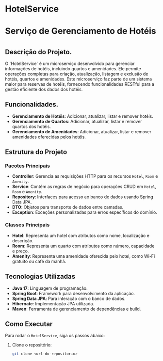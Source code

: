 # HotelService
# Serviço de Gerenciamento de Hotéis
<h1 align="center">

## Descrição do Projeto.
<p align="left">
O `HotelService` é um microserviço desenvolvido para gerenciar informações de hotéis, incluindo quartos e amenidades. Ele permite operações completas para criação, atualização, listagem e exclusão de hotéis, quartos e amenidades. Este microserviço faz parte de um sistema maior para reservas de hotéis, fornecendo funcionalidades RESTful para a gestão eficiente dos dados dos hotéis.
</p>

## Funcionalidades.
- **Gerenciamento de Hotéis**: Adicionar, atualizar, listar e remover hotéis.
- **Gerenciamento de Quartos**: Adicionar, atualizar, listar e remover quartos dos hotéis.
- **Gerenciamento de Amenidades**: Adicionar, atualizar, listar e remover amenidades oferecidas pelos hotéis.

## Estrutura do Projeto

### Pacotes Principais
- **Controller**: Gerencia as requisições HTTP para os recursos `Hotel`, `Room` e `Amenity`.
- **Service**: Contém as regras de negócio para operações CRUD em `Hotel`, `Room` e `Amenity`.
- **Repository**: Interfaces para acesso ao banco de dados usando Spring Data JPA.
- **DTO**: Objetos para transporte de dados entre camadas.
- **Exception**: Exceções personalizadas para erros específicos do domínio.

### Classes Principais
- **Hotel**: Representa um hotel com atributos como nome, localização e descrição.
- **Room**: Representa um quarto com atributos como número, capacidade e preço.
- **Amenity**: Representa uma amenidade oferecida pelo hotel, como Wi-Fi gratuito ou café da manhã.

## Tecnologias Utilizadas
- **Java 17**: Linguagem de programação.
- **Spring Boot**: Framework para desenvolvimento da aplicação.
- **Spring Data JPA**: Para interação com o banco de dados.
- **Hibernate**: Implementação JPA utilizada.
- **Maven**: Ferramenta de gerenciamento de dependências e build.

## Como Executar
Para rodar o `HotelService`, siga os passos abaixo:

1. Clone o repositório:
   ```bash
   git clone <url-do-repositorio>

